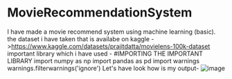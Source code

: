 # MovieRecommendationSystem
I have made a movie recommend system using machine learning (basic).
the dataset i have taken that is availabe on kaggle ->https://www.kaggle.com/datasets/prajitdatta/movielens-100k-dataset
important library which i have used -
#IMPORTING THE IMPORTANT LIBRARY
import numpy as np 
import pandas as pd 
import warnings 
warnings.filterwarnings('ignore')
Let's have look how is my output-
![image](https://user-images.githubusercontent.com/119676300/236644375-951ea619-0f74-40c8-9a8c-9d3928ba4807.png)



